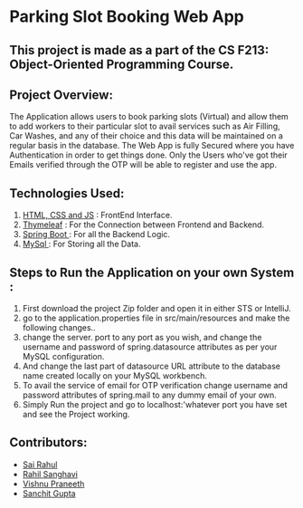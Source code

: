 # Parking Slot Booking Web App
## This project is made as a part of the CS F213: Object-Oriented Programming Course.

## Project Overview:
The Application allows users to book parking slots (Virtual) and allow them to add workers to their particular slot to avail services such as Air Filling, Car Washes, and any of their choice and this data will be maintained on a regular basis in the database. The Web App is fully Secured where you have Authentication in order to get things done. Only the Users who've got their Emails verified through the OTP will be able to register and use the app.

## Technologies Used:
1. [HTML, CSS and JS](https://www.javascript.com/) : FrontEnd Interface.
2. [Thymeleaf]( https://www.thymeleaf.org/v) : For the Connection between Frontend and Backend.
3. [ Spring Boot ](https://spring.io/projects/spring-boot) : For all the Backend Logic.
4. [ MySql ](https://www.mysql.com/) : For Storing all the Data.


## Steps to Run the Application on your own System :
1. First download the project Zip folder and open it in either STS or IntelliJ.
2. go to the application.properties file in src/main/resources and make the following changes..
3. change the server. port to any port as you wish, and change the username and password of spring.datasource attributes as per your MySQL configuration.
4. And change the last part of datasource URL attribute to the database name created locally on your MySQL workbench.
5. To avail the service of email for OTP verification change username and password attributes of spring.mail to any dummy email of your own.
6. Simply Run the project and go to localhost:'whatever port you have set and see the Project working.


## Contributors:
- [ Sai Rahul](https://github.com/SaiRahul01)
- [ Rahil Sanghavi](https://github.com/xbdhshshs)
- [ Vishnu Praneeth](https://github.com/viseeth10)
- [ Sanchit Gupta ](https://github.com/sanchitg21)


